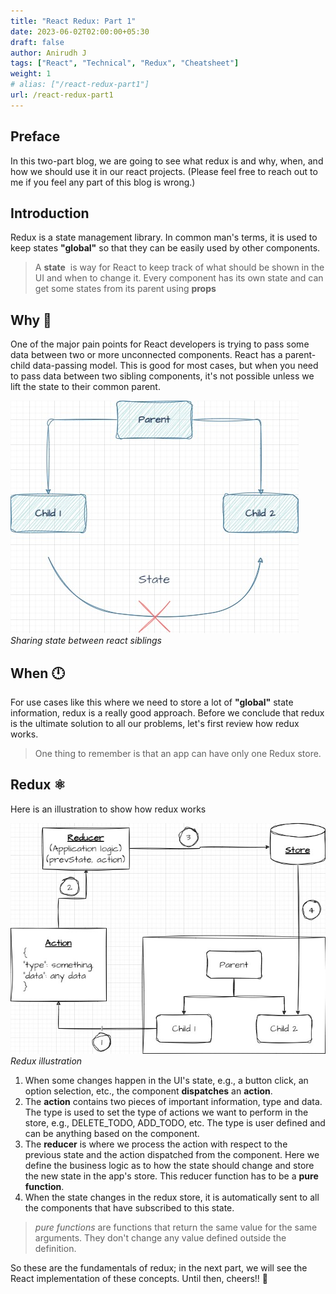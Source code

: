 ```yaml
---
title: "React Redux: Part 1"
date: 2023-06-02T02:00:00+05:30
draft: false
author: Anirudh J
tags: ["React", "Technical", "Redux", "Cheatsheet"]
weight: 1
# alias: ["/react-redux-part1"]
url: /react-redux-part1
---
```

## Preface

In this two-part blog, we are going to see what redux is and why, when, and how we should use it in our react projects. (Please feel free to reach out to me if you feel any part of this blog is wrong.)

## Introduction

Redux is a state management library. In common man's terms, it is used to keep states **"global"** so that they can be easily used by other components.

> A **state**  is way for React to keep track of what should be shown in the UI and when to change it. Every component has its own state and can get some states from its parent using **props**

## Why 🤔

One of the major pain points for React developers is trying to pass some data between two or more unconnected components. React has a parent-child data-passing model. This is good for most cases, but when you need to pass data between two sibling components, it's not possible unless we lift the state to their common parent.

![sharing state between child](images/sibling-state-exchange.jpg#center)
*Sharing state between react siblings*

## When 🕛

For use cases like this where we need to store a lot of **"global"** state information, redux is a really good approach. Before we conclude that redux is the ultimate solution to all our problems, let's first review how redux works.

> One thing to remember is that an app can have only one Redux store.

## Redux ⚛️

Here is an illustration to show how redux works

![Redux illustration](images/redux.jpg#center)
*Redux illustration*

1. When some changes happen in the UI's state, e.g., a button click, an option selection, etc., the component **dispatches** an **action**.
2. The **action** contains two pieces of important information, type and data. The type is used to set the type of actions we want to perform in the store, e.g., DELETE_TODO, ADD_TODO, etc. The type is user defined and can be anything based on the component.
3. The **reducer** is where we process the action with respect to the previous state and the action dispatched from the component. Here we define the business logic as to how the state should change and store the new state in the app's store. This reducer function has to be a **pure function**.
4. When the state changes in the redux store, it is automatically sent to all the components that have subscribed to this state.

> *pure functions* are functions that return the same value for the same arguments. They don't change any value defined outside the definition.

So these are the fundamentals of redux; in the next part, we will see the React implementation of these concepts.
Until then, cheers!! 🙌
